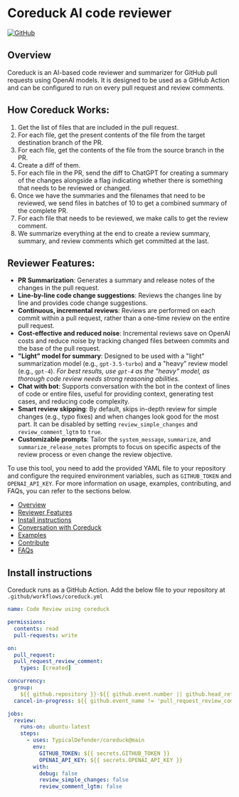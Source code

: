 # Coreduck AI code reviewer


[![GitHub](https://img.shields.io/github/last-commit/TypicalDefender/coreduck/main?style=flat-square)](https://github.com/TypicalDefender/coreduck/commits/main)

## Overview

Coreduck is an AI-based code reviewer and summarizer for GitHub pull requests using OpenAI models. It is designed to be used as a GitHub Action and can be configured to run on every pull request and review comments. 

## How Coreduck Works:

1. Get the list of files that are included in the pull request.
2. For each file, get the present contents of the file from the target destination branch of the PR.
3. For each file, get the contents of the file from the source branch in the PR.
4. Create a diff of them.
5. For each file in the PR, send the diff to ChatGPT for creating a summary of the changes alongside a flag indicating whether there is something that needs to be reviewed or changed.
6. Once we have the summaries and the filenames that need to be reviewed, we send files in batches of 10 to get a combined summary of the complete PR.
7. For each file that needs to be reviewed, we make calls to get the review comment.
8. We summarize everything at the end to create a review summary, summary, and review comments which get committed at the last.

## Reviewer Features:

- **PR Summarization**: Generates a summary and release notes of the changes in the pull request.
- **Line-by-line code change suggestions**: Reviews the changes line by line and provides code change suggestions.
- **Continuous, incremental reviews**: Reviews are performed on each commit within a pull request, rather than a one-time review on the entire pull request.
- **Cost-effective and reduced noise**: Incremental reviews save on OpenAI costs and reduce noise by tracking changed files between commits and the base of the pull request.
- **"Light" model for summary**: Designed to be used with a "light" summarization model (e.g., `gpt-3.5-turbo`) and a "heavy" review model (e.g., `gpt-4`). _For best results, use `gpt-4` as the "heavy" model, as thorough code review needs strong reasoning abilities._
- **Chat with bot**: Supports conversation with the bot in the context of lines of code or entire files, useful for providing context, generating test cases, and reducing code complexity.
- **Smart review skipping**: By default, skips in-depth review for simple changes (e.g., typo fixes) and when changes look good for the most part. It can be disabled by setting `review_simple_changes` and `review_comment_lgtm` to `true`.
- **Customizable prompts**: Tailor the `system_message`, `summarize`, and `summarize_release_notes` prompts to focus on specific aspects of the review process or even change the review objective.

To use this tool, you need to add the provided YAML file to your repository and configure the required environment variables, such as `GITHUB_TOKEN` and `OPENAI_API_KEY`. For more information on usage, examples, contributing, and FAQs, you can refer to the sections below.

- [Overview](#overview)
- [Reviewer Features](#reviewer-features)
- [Install instructions](#install-instructions)
- [Conversation with Coreduck](#conversation-with-coreduck)
- [Examples](#examples)
- [Contribute](#contribute)
- [FAQs](#faqs)

## Install instructions

Coreduck runs as a GitHub Action. Add the below file to your repository at `.github/workflows/coreduck.yml`

```yaml
name: Code Review using coreduck

permissions:
  contents: read
  pull-requests: write

on:
  pull_request:
  pull_request_review_comment:
    types: [created]

concurrency:
  group:
    ${{ github.repository }}-${{ github.event.number || github.head_ref || github.sha }}-${{ github.workflow }}-${{ github.event_name == 'pull_request_review_comment' && 'pr_comment' || 'pr' }}
  cancel-in-progress: ${{ github.event_name != 'pull_request_review_comment' }}

jobs:
  review:
    runs-on: ubuntu-latest
    steps:
      - uses: TypicalDefender/coreduck@main
        env:
          GITHUB_TOKEN: ${{ secrets.GITHUB_TOKEN }}
          OPENAI_API_KEY: ${{ secrets.OPENAI_API_KEY }}
        with:
          debug: false
          review_simple_changes: false
          review_comment_lgtm: false